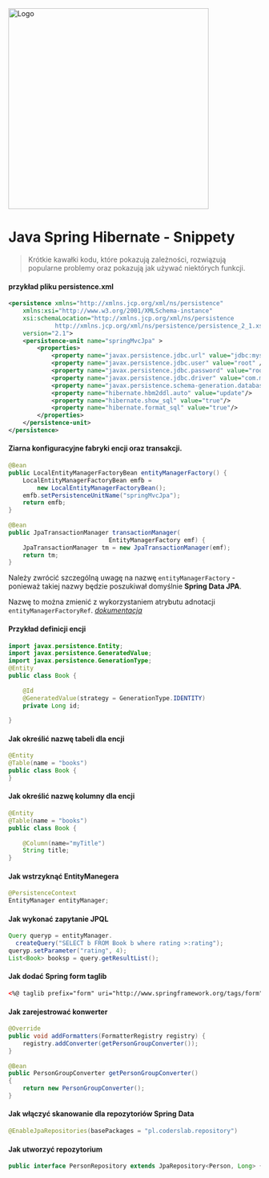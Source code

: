 <img alt="Logo" src="http://coderslab.pl/svg/logo-coderslab.svg" width="400">

# Java Spring Hibernate - Snippety
> Krótkie kawałki kodu, które pokazują zależności, rozwiązują popularne problemy oraz pokazują jak używać niektórych funkcji.

#### przykład pliku persistence.xml
````xml
<persistence xmlns="http://xmlns.jcp.org/xml/ns/persistence"
    xmlns:xsi="http://www.w3.org/2001/XMLSchema-instance"
    xsi:schemaLocation="http://xmlns.jcp.org/xml/ns/persistence
             http://xmlns.jcp.org/xml/ns/persistence/persistence_2_1.xsd"
    version="2.1">
    <persistence-unit name="springMvcJpa" >
        <properties>
            <property name="javax.persistence.jdbc.url" value="jdbc:mysql://localhost:3306/springMvcJpa" />
            <property name="javax.persistence.jdbc.user" value="root" />
            <property name="javax.persistence.jdbc.password" value="root" />
            <property name="javax.persistence.jdbc.driver" value="com.mysql.jdbc.Driver" />
            <property name="javax.persistence.schema-generation.database.action" value="none"/>
            <property name="hibernate.hbm2ddl.auto" value="update"/>
            <property name="hibernate.show_sql" value="true"/>
            <property name="hibernate.format_sql" value="true"/>
        </properties>  
    </persistence-unit>
</persistence>
````

#### Ziarna konfiguracyjne fabryki encji oraz transakcji.
````java
@Bean
public LocalEntityManagerFactoryBean entityManagerFactory() {
    LocalEntityManagerFactoryBean emfb =
        new LocalEntityManagerFactoryBean();
    emfb.setPersistenceUnitName("springMvcJpa");
    return emfb;
}
 
@Bean
public JpaTransactionManager transactionManager(
                            EntityManagerFactory emf) {
    JpaTransactionManager tm = new JpaTransactionManager(emf);
    return tm;
}
````
Należy zwrócić szczególną uwagę na nazwę ``entityManagerFactory`` - ponieważ takiej nazwy będzie poszukiwał domyślnie **Spring Data JPA**.

Nazwę to można zmienić z wykorzystaniem atrybutu adnotacji ``entityManagerFactoryRef``.
[*dokumentacja*](https://docs.spring.io/spring-data/jpa/docs/1.6.x/api/org/springframework/data/jpa/repository/config/EnableJpaRepositories.html)
#### Przykład definicji encji
````java
import javax.persistence.Entity;
import javax.persistence.GeneratedValue;
import javax.persistence.GenerationType;
@Entity
public class Book {
 
    @Id
    @GeneratedValue(strategy = GenerationType.IDENTITY)
    private Long id;
 
}

````

#### Jak określić nazwę tabeli dla encji
````java
@Entity
@Table(name = "books")
public class Book {
}

````

#### Jak określić nazwę kolumny dla encji
````java
@Entity
@Table(name = "books")
public class Book {
 
	@Column(name="myTitle")
	String title;
}

````


#### Jak wstrzyknąć EntityManegera
````java
@PersistenceContext
EntityManager entityManager;
````

#### Jak wykonać zapytanie JPQL
````java
Query queryp = entityManager.
  createQuery("SELECT b FROM Book b where rating >:rating");
queryp.setParameter("rating", 4);
List<Book> booksp = query.getResultList();
````


#### Jak dodać Spring form taglib
````html
<%@ taglib prefix="form" uri="http://www.springframework.org/tags/form" %>

````

#### Jak zarejestrować konwerter
````java
@Override
public void addFormatters(FormatterRegistry registry) {
    registry.addConverter(getPersonGroupConverter());
}
 
@Bean
public PersonGroupConverter getPersonGroupConverter()
{
    return new PersonGroupConverter();
}

````

#### Jak włączyć skanowanie dla repozytoriów Spring Data
````java
@EnableJpaRepositories(basePackages = "pl.coderslab.repository")
````

#### Jak utworzyć repozytorium
````java
public interface PersonRepository extends JpaRepository<Person, Long> { }
````
